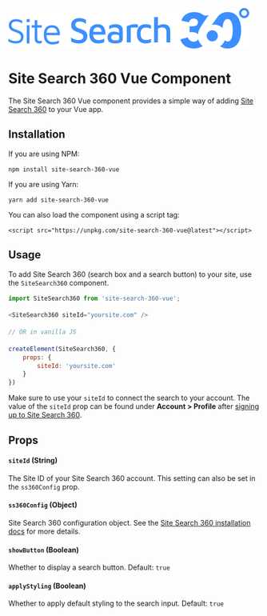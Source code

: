 
[![site search 360 logo](sitesearch360.svg)](https://sitesearch360.com/?utm_source=npm&utm_medium=vue-component&utm_campaign=ss360-js-libraries)

# Site Search 360 Vue Component
The Site Search 360 Vue component provides a simple way of adding [Site Search 360](https://sitesearch360.com/?utm_source=npm&utm_medium=vue-component&utm_campaign=ss360-js-libraries) to your Vue app.

## Installation
If you are using NPM:
```
npm install site-search-360-vue
```

If you are using Yarn:
```
yarn add site-search-360-vue
```

You can also load the component using a script tag:

```
<script src="https://unpkg.com/site-search-360-vue@latest"></script>
```

## Usage
To add Site Search 360 (search box and a search button) to your site, use the `SiteSearch360` component.

```js
import SiteSearch360 from 'site-search-360-vue';

<SiteSearch360 siteId="yoursite.com" />

// OR in vanilla JS

createElement(SiteSearch360, {
	props: {
		siteId: 'yoursite.com'
	}
})

```

Make sure to use your `siteId` to connect the search to your account. The value of the `siteId` prop can be found under **Account > Profile** after [signing up to Site Search 360](https://control.sitesearch360.com/signup?utm_source=npm&utm_medium=vue-component&utm_campaign=ss360-js-libraries).

## Props

#### `siteId` (String)
The Site ID of your Site Search 360 account. This setting can also be set in the `ss360Config` prop.

#### `ss360Config` (Object)
Site Search 360 configuration object. See the [Site Search 360 installation docs](https://docs.sitesearch360.com/installation?ss360SearchTerm=Configuration%20Options&utm_source=npm&utm_medium=vue-component&utm_campaign=ss360-js-libraries) for more details.

#### `showButton` (Boolean)
Whether to display a search button. Default: `true`

#### `applyStyling` (Boolean)
Whether to apply default styling to the search input. Default: `true`
